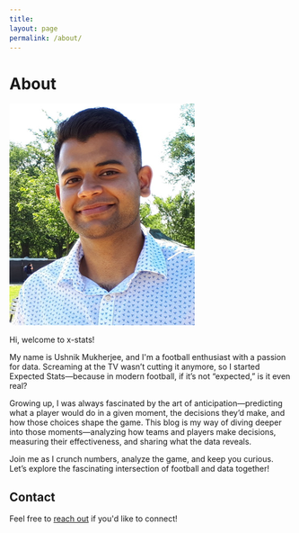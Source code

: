 ```yaml
---
title: 
layout: page
permalink: /about/
---
```


# About

![Profile Picture](/assets/images/profile.png)

Hi, welcome to x-stats!

My name is Ushnik Mukherjee, and I'm a football enthusiast with a passion for data. Screaming at the TV wasn’t cutting it anymore, so I started Expected Stats—because in modern football, if it’s not “expected,” is it even real?

Growing up, I was always fascinated by the art of anticipation—predicting what a player would do in a given moment, the decisions they’d make, and how those choices shape the game. This blog is my way of diving deeper into those moments—analyzing how teams and players make decisions, measuring their effectiveness, and sharing what the data reveals.

Join me as I crunch numbers, analyze the game, and keep you curious. Let’s explore the fascinating intersection of football and data together!

## Contact

Feel free to [reach out](mailto:mukherjee.ushnik@gmail.com) if you'd like to connect!

